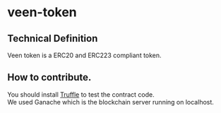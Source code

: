 # veen-token

## Technical Definition
Veen token is a ERC20 and ERC223 compliant token.

## How to contribute.
You should install [Truffle](http://truffleframework.com/) to test the contract code. <br>
We used Ganache which is the blockchain server running on localhost.
